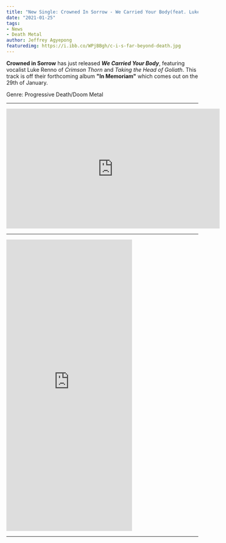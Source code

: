 ```yaml
---
title: "New Single: Crowned In Sorrow - We Carried Your Body(feat. Luke Renno) - Single"
date: "2021-01-25"
tags:
- News
- Death Metal
author: Jeffrey Agyepong
featuredimg: https://i.ibb.co/WPjBBgh/c-i-s-far-beyond-death.jpg
---
```


**Crowned in Sorrow** has just released ***We Carried Your Body***, featuring vocalist Luke Renno of *Crimson Thorn* and *Taking the Head of Goliath*. This track is off their forthcoming album **"In Memoriam"** which comes out on the 29th of January. <br>

Genre: Progressive Death/Doom Metal

<hr>

<div class="video-container"><iframe src="https://www.youtube.com/embed/febTg3fKM9k" width="560" height="315" frameborder="0"></iframe></div>

<hr>
<iframe style="border: 0; width: 330px; height: 766px;" src="https://bandcamp.com/EmbeddedPlayer/album=3443421701/size=large/bgcol=ffffff/linkcol=0687f5/transparent=true/" seamless><a href="https://crownedinsorrow.bandcamp.com/album/in-memoriam">In Memoriam by Crowned in Sorrow</a></iframe>

<hr>
